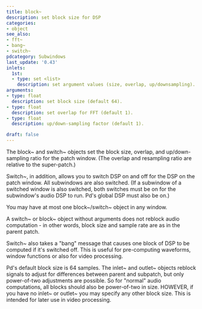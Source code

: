 ```yaml
---
title: block~
description: set block size for DSP
categories:
- object
see_also: 
- fft~
- bang~
- switch~
pdcategory: Subwindows
last_update: '0.43'
inlets:
  1st:
  - type: set <list>
    description: set argument values (size, overlap, up/downsampling).
arguments:
- type: float
  description: set block size (default 64).
- type: float
  description: set overlap for FFT (default 1).
- type: float
  description: up/down-sampling factor (default 1). 

draft: false
---
```

The block~ and switch~ objects set the block size, overlap, and up/down-sampling ratio for the patch window. (The overlap and resampling ratio are relative to the super-patch.)

Switch~, in addition, allows you to switch DSP on and off for the DSP on the patch window. All subwindows are also switched. (If a subwindow of a switched window is also switched, both switches must be on for the subwindow's audio DSP to run. Pd's global DSP must also be on.)

You may have at most one block~/switch~ object in any window.

A switch~ or block~ object without arguments does not reblock audio computation - in other words, block size and sample rate are as in the parent patch.

Switch~ also takes a "bang" message that causes one block of DSP to be computed if it's switched off. This is useful for pre-computing waveforms, window functions or also for video processing.

Pd's default block size is 64 samples. The inlet~ and outlet~ objects reblock signals to adjust for differences between parent and subpatch, but only power-of-two adjustments are possible. So for "normal" audio computations, all blocks should also be power-of-two in size. HOWEVER, if you have no inlet~ or outlet~ you may specify any other block size. This is intended for later use in video processing.